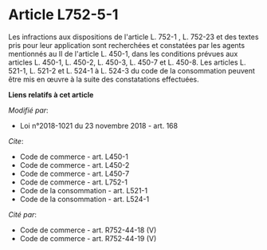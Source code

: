 # Article L752-5-1

Les infractions aux dispositions de l'article L. 752-1 , L. 752-23 et des textes pris pour leur application sont recherchées
et constatées par les agents mentionnés au II de l'article L. 450-1, dans les conditions prévues aux articles L. 450-1, L.
450-2, L. 450-3, L. 450-7 et L. 450-8. Les articles L. 521-1, L. 521-2 et L. 524-1 à L. 524-3 du code de la consommation
peuvent être mis en œuvre à la suite des constatations effectuées.

**Liens relatifs à cet article**

_Modifié par_:

  - Loi n°2018-1021 du 23 novembre 2018 - art. 168

_Cite_:

  - Code de commerce - art. L450-1
  - Code de commerce - art. L450-2
  - Code de commerce - art. L450-7
  - Code de commerce - art. L752-1
  - Code de la consommation - art. L521-1
  - Code de la consommation - art. L524-1

_Cité par_:

  - Code de commerce - art. R752-44-18 (V)
  - Code de commerce - art. R752-44-19 (V)
